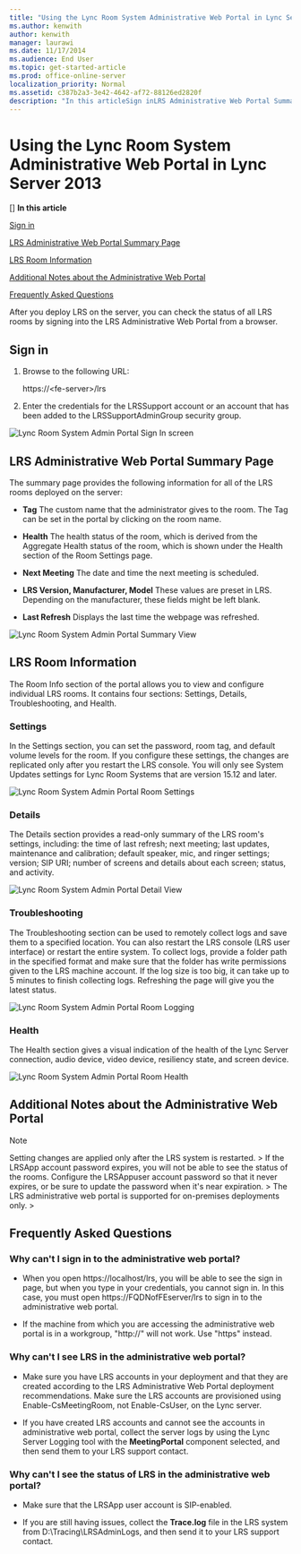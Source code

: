 ```yaml
---
title: "Using the Lync Room System Administrative Web Portal in Lync Server 2013"
ms.author: kenwith
author: kenwith
manager: laurawi
ms.date: 11/17/2014
ms.audience: End User
ms.topic: get-started-article
ms.prod: office-online-server
localization_priority: Normal
ms.assetid: c387b2a3-3e42-4642-af72-88126ed2820f
description: "In this articleSign inLRS Administrative Web Portal Summary PageLRS Room InformationAdditional Notes about the Administrative Web PortalFrequently Asked Questions"
---
```


# Using the Lync Room System Administrative Web Portal in Lync Server 2013
[]
 **In this article**
  
[Sign in](#sectionSection0)
  
[LRS Administrative Web Portal Summary Page](#sectionSection1)
  
[LRS Room Information](#sectionSection2)
  
[Additional Notes about the Administrative Web Portal](#sectionSection3)
  
[Frequently Asked Questions](#sectionSection4)
  
After you deploy LRS on the server, you can check the status of all LRS rooms by signing into the LRS Administrative Web Portal from a browser.
  
## Sign in
<a name="sectionSection0"> </a>

1. Browse to the following URL:
    
    https://\<fe-server\>/lrs
    
2. Enter the credentials for the LRSSupport account or an account that has been added to the LRSSupportAdminGroup security group.
    
![Lync Room System Admin Portal Sign In screen](media/LRS_AdminPortalSignIn.png)
  
## LRS Administrative Web Portal Summary Page
<a name="sectionSection1"> </a>

The summary page provides the following information for all of the LRS rooms deployed on the server:
  
- **Tag** The custom name that the administrator gives to the room. The Tag can be set in the portal by clicking on the room name. 
    
- **Health** The health status of the room, which is derived from the Aggregate Health status of the room, which is shown under the Health section of the Room Settings page. 
    
- **Next Meeting** The date and time the next meeting is scheduled. 
    
- **LRS Version, Manufacturer, Model** These values are preset in LRS. Depending on the manufacturer, these fields might be left blank. 
    
- **Last Refresh** Displays the last time the webpage was refreshed. 
    
![Lync Room System Admin Portal Summary View](media/LRS_AdminPortal_Summary_view.png)
  
## LRS Room Information
<a name="sectionSection2"> </a>

The Room Info section of the portal allows you to view and configure individual LRS rooms. It contains four sections: Settings, Details, Troubleshooting, and Health.
  
### Settings

In the Settings section, you can set the password, room tag, and default volume levels for the room. If you configure these settings, the changes are replicated only after you restart the LRS console. You will only see System Updates settings for Lync Room Systems that are version 15.12 and later.
  
![Lync Room System Admin Portal Room Settings](media/LRS_AdminPortal_RoomInfoSettings.png)
  
### Details

The Details section provides a read-only summary of the LRS room's settings, including: the time of last refresh; next meeting; last updates, maintenance and calibration; default speaker, mic, and ringer settings; version; SIP URI; number of screens and details about each screen; status, and activity.
  
![Lync Room System Admin Portal Detail View](media/LRS_AdminPortal_Detail_view.png)
  
### Troubleshooting

The Troubleshooting section can be used to remotely collect logs and save them to a specified location. You can also restart the LRS console (LRS user interface) or restart the entire system. To collect logs, provide a folder path in the specified format and make sure that the folder has write permissions given to the LRS machine account. If the log size is too big, it can take up to 5 minutes to finish collecting logs. Refreshing the page will give you the latest status.
  
![Lync Room System Admin Portal Room Logging](media/LRS_AdminPortal_RoomInfoLogging.png)
  
### Health

The Health section gives a visual indication of the health of the Lync Server connection, audio device, video device, resiliency state, and screen device.
  
![Lync Room System Admin Portal Room Health](media/LRS_AdminPortal_RoomInfoHealth.png)
  
## Additional Notes about the Administrative Web Portal
<a name="sectionSection3"> </a>

> [!NOTE]
>  Setting changes are applied only after the LRS system is restarted. >  If the LRSApp account password expires, you will not be able to see the status of the rooms. Configure the LRSAppuser account password so that it never expires, or be sure to update the password when it's near expiration. >  The LRS administrative web portal is supported for on-premises deployments only. > 
  
## Frequently Asked Questions
<a name="sectionSection4"> </a>

### Why can't I sign in to the administrative web portal?

- When you open https://localhost/lrs, you will be able to see the sign in page, but when you type in your credentials, you cannot sign in. In this case, you must open https://FQDNofFEserver/lrs to sign in to the administrative web portal.
    
- If the machine from which you are accessing the administrative web portal is in a workgroup, "http://" will not work. Use "https" instead.
    
### Why can't I see LRS in the administrative web portal?

- Make sure you have LRS accounts in your deployment and that they are created according to the LRS Administrative Web Portal deployment recommendations. Make sure the LRS accounts are provisioned using Enable-CsMeetingRoom, not Enable-CsUser, on the Lync server.
    
- If you have created LRS accounts and cannot see the accounts in administrative web portal, collect the server logs by using the Lync Server Logging tool with the **MeetingPortal** component selected, and then send them to your LRS support contact. 
    
### Why can't I see the status of LRS in the administrative web portal?

- Make sure that the LRSApp user account is SIP-enabled.
    
- If you are still having issues, collect the **Trace.log** file in the LRS system from D:\Tracing\LRSAdminLogs\, and then send it to your LRS support contact. 
    

